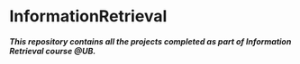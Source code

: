 # InformationRetrieval

##### This repository contains all the projects completed as part of Information Retrieval course @UB.
